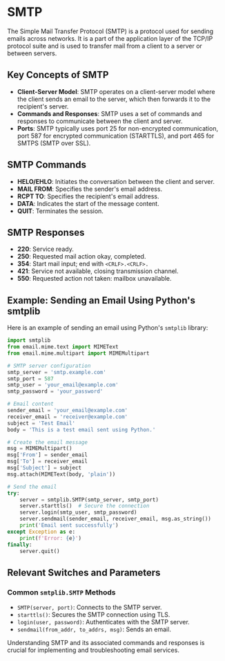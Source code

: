 # SMTP

The Simple Mail Transfer Protocol (SMTP) is a protocol used for sending emails across networks. It is a part of the application layer of the TCP/IP protocol suite and is used to transfer mail from a client to a server or between servers.

## Key Concepts of SMTP

- **Client-Server Model**: SMTP operates on a client-server model where the client sends an email to the server, which then forwards it to the recipient's server.
- **Commands and Responses**: SMTP uses a set of commands and responses to communicate between the client and server.
- **Ports**: SMTP typically uses port 25 for non-encrypted communication, port 587 for encrypted communication (STARTTLS), and port 465 for SMTPS (SMTP over SSL).

## SMTP Commands

- **HELO/EHLO**: Initiates the conversation between the client and server.
- **MAIL FROM**: Specifies the sender's email address.
- **RCPT TO**: Specifies the recipient's email address.
- **DATA**: Indicates the start of the message content.
- **QUIT**: Terminates the session.

## SMTP Responses

- **220**: Service ready.
- **250**: Requested mail action okay, completed.
- **354**: Start mail input; end with `<CRLF>.<CRLF>.`
- **421**: Service not available, closing transmission channel.
- **550**: Requested action not taken: mailbox unavailable.

## Example: Sending an Email Using Python's smtplib

Here is an example of sending an email using Python's `smtplib` library:

```python
import smtplib
from email.mime.text import MIMEText
from email.mime.multipart import MIMEMultipart

# SMTP server configuration
smtp_server = 'smtp.example.com'
smtp_port = 587
smtp_user = 'your_email@example.com'
smtp_password = 'your_password'

# Email content
sender_email = 'your_email@example.com'
receiver_email = 'receiver@example.com'
subject = 'Test Email'
body = 'This is a test email sent using Python.'

# Create the email message
msg = MIMEMultipart()
msg['From'] = sender_email
msg['To'] = receiver_email
msg['Subject'] = subject
msg.attach(MIMEText(body, 'plain'))

# Send the email
try:
    server = smtplib.SMTP(smtp_server, smtp_port)
    server.starttls()  # Secure the connection
    server.login(smtp_user, smtp_password)
    server.sendmail(sender_email, receiver_email, msg.as_string())
    print('Email sent successfully')
except Exception as e:
    print(f'Error: {e}')
finally:
    server.quit()
```

## Relevant Switches and Parameters

### Common `smtplib.SMTP` Methods
- `SMTP(server, port)`: Connects to the SMTP server.
- `starttls()`: Secures the SMTP connection using TLS.
- `login(user, password)`: Authenticates with the SMTP server.
- `sendmail(from_addr, to_addrs, msg)`: Sends an email.

Understanding SMTP and its associated commands and responses is crucial for implementing and troubleshooting email services.